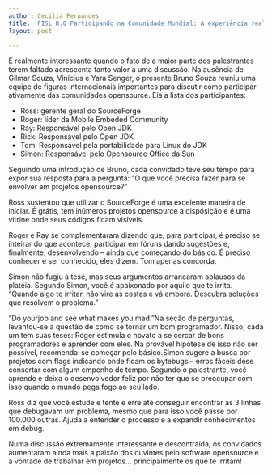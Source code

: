 ```yaml
---
author: Cecilia Fernandes
title: 'FISL 8.0 Participando na Comunidade Mundial: A experiência real de desenvolvedores'
layout: post

---
```

É realmente interessante quando o fato de a maior parte dos palestrantes terem faltado acrescenta tanto valor a uma discussão. Na ausência de Gilmar Souza, Vinícius e Yara Senger, o presente Bruno Souza reuniu uma equipe de figuras internacionais importantes para discutir como participar ativamente das comunidades opensource. Eia a lista dos participantes:

*   Ross: gerente geral do SourceForge
*   Roger: líder da Mobile Embeded Community
*   Ray: Responsável pelo Open JDK
*   Rick: Responsável pelo Open JDK
*   Tom: Responsável pela portabilidade para Linux do JDK
*   Simon: Responsável pelo Opensource Office da Sun

Seguindo uma introdução de Bruno, cada convidado teve seu tempo para expor sua resposta para a pergunta: “O que você precisa fazer para se envolver em projetos opensource?”

Ross sustentou que utilizar o SourceForge é uma excelente maneira de iniciar. É grátis, tem inúmeros projetos opensource à dispósição e é uma vitrine onde seus códigos ficam visíveis.

Roger e Ray se complementaram dizendo que, para participar, é preciso se inteirar do que acontece, participar em fóruns dando sugestões e, finalmente, desenvolvendo – ainda que começando do básico. É preciso conhecer e ser conhecido, eles dizem. Tom apenas concorda.

Simon não fugiu à tese, mas seus argumentos arrancaram aplausos da platéia. Segundo Simon, você é apaixonado por aquilo que te irrita. “Quando algo te irritar, não vire as costas e vá embora. Descubra soluções que resolvem o problema.”

“Do yourjob and see what makes you mad.”Na seção de perguntas, levantou-se a questão de como se tornar um bom programador. Nisso, cada um tem suas teses: Roger estimula o novato a se cercar de bons programadores e aprender com eles. Na provável hipótese de isso não ser possível, recomenda-se começar pelo básico.Simon sugere a busca por projetos com flags indicando onde ficam os bytebugs – erros fáceis dese consertar com algum empenho de tempo. Segundo o palestrante, você aprende e deixa o desenvolvedor feliz por não ter que se preocupar com isso quando o mundo pega fogo ao seu lado.

Ross diz que você estude e tente e erre até conseguir encontrar as 3 linhas que debugavam um problema, mesmo que para isso você passe por 100.000 outras. Ajuda a entender o processo e a expandir conhecimentos em debug.

Numa discussão extremamente interessante e descontraída, os convidados aumentaram ainda mais a paixão dos ouvintes pelo software opensource e a vontade de trabalhar em projetos… principalmente os que te irritam! 



















